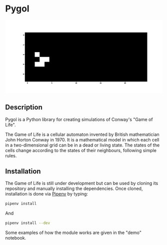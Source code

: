 # Pygol

![Animated GIF](imgs/planneur.gif)

## Description

Pygol is a Python library for creating simulations of Conway's "Game of Life".

The Game of Life is a cellular automaton invented by British mathematician John Horton Conway in 1970. It is a mathematical model in which each cell in a two-dimensional grid can be in a dead or living state. The states of the cells change according to the states of their neighbours, following simple rules.

## Installation

The Game of Life is still under development but can be used by cloning its repository and manually installing the dependencies.
Once cloned, installation is done via [Pipenv](https://pipenv.pypa.io/en/latest/) by typing: 

```bash
pipenv install
```

And

```bash
pipenv install --dev
```

Some examples of how the module works are given in the "demo" notebook.

